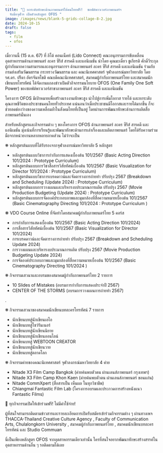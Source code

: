 ```yaml
---
title: "💪 ยกระดับทักษะด้านภาพยนตร์ให้คนไทยฟรี!  ซอฟต์พาวเวอร์ภาพยนตร์ฯ
  จับมือจุฬาฯ เปิดตัวหลักสูตร OFOS "
image: /images/news/blank-5-grids-collage-8-2.jpg
date: 2024-10-15
draft: false
tags:
  - film
  - ofos
---
```

เมื่อวานนี้ (15 ต.ค. 67) ที่ ลิโด้ คอนเน็คท์ (Lido Connect) คณะอนุกรรมการขับเคลื่อนอุตสาหกรรมด้านภาพยนตร์ ละคร ซีรีส์ สารคดี และแอนิเมชัน นำโดย คุณมะเดี่ยว ชูเกียรติ ศักดิ์วีระกุล ผู้กำกับมากความสามารถและอนุกรรมการฯ ด้านภาพยนตร์ ละคร ซีรีส์ สารคดี และแอนิเมชัน ร่วมกับกรมส่งเสริมวัฒนธรรม กระทรวงวัฒนธรรม และ คณะนิเทศศาสตร์ จุฬาลงกรณ์มหาวิทยาลัย โดย รศ.ดร. ปรีดา อัครจันทโชติ คณบดีคณะนิเทศศาสตร์, สมาคมผู้กำกับภาพยนตร์ไทย และสมาคมนักเขียนบทโทรทัศน์ ได้จัดงานแถลงข่าวเปิดตัวกิจกรรมนโยบาย OFOS (One Family One Soft Power) ของซอฟต์พาวเวอร์สาขาภาพยนตร์ ละคร ซีรีส์ สารคดี และแอนิเมชัน



โครงการ OFOS มีเป้าหมายเพื่อสร้างแรงงานทักษะสูง นำไปสู่การเพิ่มโอกาส รายได้ และยกระดับคุณภาพชีวิตของประชาชนคนไทยทั่วประเทศ แน่นอนว่าเมื่อประชาชนมีโอกาสและรายได้มากขึ้น ก็จะช่วยลดช่องว่างของความเหลื่อมล้ำในสังคมไทยที่เป็นอยู่ โดยผ่านการพัฒนาทักษะด้านการผลิตสื่อภาพยนตร์นั่นเอง



สำหรับหลักสูตรและกิจกรรมต่าง ๆ ของโครงการ OFOS ด้านภาพยนตร์ ละคร ซีรีส์ สารคดี และแอนิเมชัน มุ่งเน้นที่การเรียนรู้และพัฒนาทักษะด้านการเล่าเรื่องและผลิตภาพยนตร์ โดยได้รับความร่วมมือจากหน่วยงานหลากหลายภาคส่วน ไม่ว่าจะเป็น



❋ หลักสูตรต้นแบบที่ได้รับรองจากจุฬาลงกรณ์มหาวิทยาลัย 5 หลักสูตร

* หลักสูตรต้นแบบวิชาการกำกับการแสดงเบื้องต้น 101/2567  (Basic Acting Direction 101/2024 : Prototype Curriculum)
* หลักสูตรต้นแบบการวิชาสื่อสารวิสัยทัศน์เบื้องต้น 101/2567 (Basic Visualization for Director 101/2024 : Prototype Curriculum)
* หลักสูตรต้นแบบวิชาการเบรคดาวน์และจัดตารางการถ่ายทำ ปรับปรุง 2567 (Breakdown and Scheduling (Update 2024) : Prototype Curriculum)
* หลักสูตรต้นแบบการวางแผนและบริหารงบประมาณการผลิต  ปรับปรุง 2567 (Movie Production Budgeting (Update 2024) : Prototype Curriculum)
* หลักสูตรต้นแบบการจัดองค์ประกอบภาพและมุมกล้องที่สื่อความหมายเบื้องต้น 101/2567 (Basic Cinematography Directing 101/2024 : Prototype Curriculum )



❋ VDO Course Online ที่จัดทำโดยสมาคมผู้กำกับภาพยนตร์ไทย 5 คอร์ส

* การกำกับการแสดงเบื้องต้น 101/2567  (Basic Acting Direction 101/2024)
* การสื่อสารวิสัยทัศน์เบื้องต้น 101/2567  (Basic Visualization for Director 101/2024)
* การเบรคดาวน์และจัดตารางการถ่ายทำ ปรับปรุง 2567 (Breakdown and Scheduling Update 2024)
* การวางแผนและบริหารงบประมาณการผลิต ปรับปรุง 2567 (Movie Production Budgeting Update 2024)
* การจัดองค์ประกอบภาพและมุมกล้องที่สื่อความหมายเบื้องต้น 101/2567 (Basic Cinematography Directing 101/2024 )



❋ กิจกรรมเสวนาและอบรมของสมาคมผู้กำกับภาพยนตร์ไทย 2 รายการ

* 10 Slides of Mistakes (อบรมการกำกับการแสดงประจำปี 2567)
* CENTER OF THE STORMS (อบรมการวางแผนการถ่ายทำ 2567)

.

❋ กิจกรรมเสวนาของสมาคมนักเขียนบทละครโทรทัศน์ 7 รายการ

* นักเขียนบทสู่นักเขียนเอไอ
* นักเขียนบทสู่โชว์รันเนอร์
* นักเขียนบทสู่นักเขียนนิยาย
* นักเขียนบทสู่นักเขียนออนไลน์
* นักเขียนบทสู่ WEBTOON CREATOR
* นักเขียนบทสู่นักเขียนวาย
* นักเขียนบทสู่ตลาดโลก



❋ กิจกรรมค่ายของคณะนิเทศศาสตร์ จุฬาลงกรณ์มหาวิทยาลัย 4 ค่าย

* Nitade X3 Film Camp Bangkok (ค่ายค้นพบตัวตน ผ่านเลนส์ภาพยนตร์ กรุงเทพฯ)
* Nitade X3 Film Camp Khon Kaen (ค่ายค้นพบตัวตน ผ่านเลนส์ภาพยนตร์ ขอนแก่น)
* Nitade CommXpert (สื่อสารเป็น เห็นผล ในทุกวิชาชีพ)
* Chiangmai Fantastic Film Lab (โครงการอบรมและประกวดการสร้างหนังแนว Fantastic Films)



📌 ทุกกิจกรรมเปิดให้เข้าร่วมฟรี! ไม่มีค่าใช้จ่าย!



ผู้ที่สนใจสามารถติดตามข่าวสารและรายละเอียดการเปิดรับสมัครเข้าร่วมกิจกรรมต่าง ๆ ผ่านทางเพจ THACCA-Thailand Creative Culture Agency , Faculty of Communication Arts, Chulalongkorn University , สมาคมผู้กำกับภาพยนตร์ไทย , สมาคมนักเขียนบทละครโทรทัศน์ และ Studio Commuan



นี่เป็นเพียงหลักสูตร OFOS จากอุตสาหกรรมเดียวเท่านั้น ใครที่สนใจอยากพัฒนาทักษะสร้างสรรค์ในอุตสาหกรรมด้านอื่น ๆ รอติดตามได้เลย
